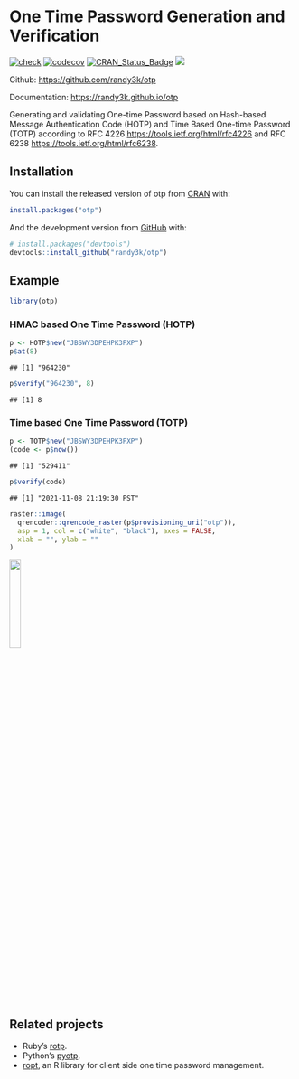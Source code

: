
<!-- README.md is generated from README.Rmd. Please edit that file -->

# One Time Password Generation and Verification

[![check](https://github.com/randy3k/otp/actions/workflows/check.yaml/badge.svg)](https://github.com/randy3k/otp/actions/workflows/check.yaml)
[![codecov](https://codecov.io/gh/randy3k/otp/branch/master/graph/badge.svg)](https://codecov.io/gh/randy3k/otp)
[![CRAN\_Status\_Badge](http://www.r-pkg.org/badges/version/otp)](https://cran.r-project.org/package=otp)
[![](http://cranlogs.r-pkg.org/badges/grand-total/otp)](https://cran.r-project.org/package=otp)

Github: <https://github.com/randy3k/otp>

Documentation: <https://randy3k.github.io/otp>

Generating and validating One-time Password based on Hash-based Message
Authentication Code (HOTP) and Time Based One-time Password (TOTP)
according to RFC 4226 <https://tools.ietf.org/html/rfc4226> and RFC 6238
<https://tools.ietf.org/html/rfc6238>.

## Installation

You can install the released version of otp from
[CRAN](https://CRAN.R-project.org) with:

``` r
install.packages("otp")
```

And the development version from [GitHub](https://github.com/) with:

``` r
# install.packages("devtools")
devtools::install_github("randy3k/otp")
```

## Example

``` r
library(otp)
```

### HMAC based One Time Password (HOTP)

``` r
p <- HOTP$new("JBSWY3DPEHPK3PXP")
p$at(8)
```

    ## [1] "964230"

``` r
p$verify("964230", 8)
```

    ## [1] 8

### Time based One Time Password (TOTP)

``` r
p <- TOTP$new("JBSWY3DPEHPK3PXP")
(code <- p$now())
```

    ## [1] "529411"

``` r
p$verify(code)
```

    ## [1] "2021-11-08 21:19:30 PST"

``` r
raster::image(
  qrencoder::qrencode_raster(p$provisioning_uri("otp")),
  asp = 1, col = c("white", "black"), axes = FALSE,
  xlab = "", ylab = ""
)
```

<img src="https://i.imgur.com/TYAO8df.png" width="20%" />

## Related projects

-   Ruby’s [rotp](https://github.com/mdp/rotp).
-   Python’s [pyotp](https://github.com/pyauth/pyotp).
-   [ropt](https://github.com/wrathematics/rotp), an R library for
    client side one time password management.
